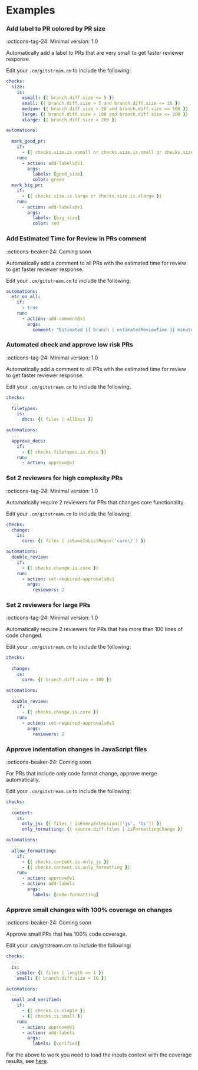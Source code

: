 # Examples

### Add label to PR colored by PR size

:octicons-tag-24: Minimal version: 1.0

Automatically add a label to PRs that are very small to get faster reviewer response.

Edit your `.cm/gitstream.cm` to include the following:

```yaml
checks:
  size:
    is:
      xsmall: {{ branch.diff.size <= 5 }}
      small: {{ branch.diff.size > 5 and branch.diff.size <= 20 }}
      medium: {{ branch.diff.size > 20 and branch.diff.size <= 100 }}
      large: {{ branch.diff.size > 100 and branch.diff.size <= 200 }}
      xlarge: {{ branch.diff.size > 200 }}

automations:
  ...
  mark_good_pr:
    if:
      - {{ checks.size.is.xsmall or checks.size.is.small or checks.size.is.medium }}
    run:
      - action: add-labels@v1
        args:
          labels: [good_size]
          color: green
  mark_big_pr:
    if:
      - {{ checks.size.is.large or checks.size.is.xlarge }}
    run:
      - action: add-labels@v1
        args:
          labels: [big_size]
          color: red
```

### Add Estimated Time for Review in PRs comment 

:octicons-beaker-24: Coming soon

Automatically add a comment to all PRs with the estimated time for review to get faster reviewer response.

Edit your `.cm/gitstream.cm` to include the following:

```yaml
automations:
  etr_on_all:
    if:
      - true
    run:
      - action: add-comment@v1
        args:
          comment: "Estimated {{ branch | estimatedReviewTime }} minutes to review"
```

### Automated check and approve low risk PRs 

:octicons-tag-24: Minimal version: 1.0

Automatically add a comment to all PRs with the estimated time for review to get faster reviewer response.

Edit your `.cm/gitstream.cm` to include the following:

```yaml
checks:
  ...
  filetypes:
    is:
      docs: {{ files | allDocs }}

automations:
  ...
  approve_docs:
    if:
      - {{ checks.filetypes.is.docs }}
    run:
      - action: approve@v1
```

### Set 2 reviewers for high complexity PRs 

:octicons-tag-24: Minimal version: 1.0

Automatically require 2 reviewers for PRs that changes core functionality.

Edit your `.cm/gitstream.cm` to include the following:

```yaml
checks:
  change:
    is:
      core: {{ files | isSomeInListRegex('core\/') }}

automations:
  double_review:
    if:
      - {{ checks.change.is.core }}
    run:
      - action: set-required-approvals@v1
        args:
          reviewers: 2
```

### Set 2 reviewers for large PRs 

:octicons-tag-24: Minimal version: 1.0

Automatically require 2 reviewers for PRs that has more than 100 lines of code changed.

Edit your `.cm/gitstream.cm` to include the following:

```yaml
checks:
  ...
  change:
    is:
      core: {{ branch.diff.size > 100 }}

automations:
  ...
  double_review:
    if:
      - {{ checks.change.is.core }}
    run:
      - action: set-required-approvals@v1
        args:
          reviewers: 2
```

### Approve indentation changes in JavaScript files 

:octicons-beaker-24: Coming soon

For PRs that include only code format change, approve merge automatically.

Edit your `.cm/gitstream.cm` to include the following:

```yaml
checks:
  ...
  content:
    is:
      only_js: {{ files | isEveryExtension(['js', 'ts']) }}
      only_formatting: {{ source.diff.files | isFormattingChange }}

automations:
  ...
  allow_formatting:
    if:
      - {{ checks.content.is.only_js }}
      - {{ checks.content.is.only_formatting }}
    run:
      - action: approve@v1
      - action: add-labels
        args:
          labels: [code-formatting]

```

### Approve small changes with 100% coverage on changes 

:octicons-beaker-24: Coming soon

Approve small PRs that has 100% code coverage.

Edit your .cm/gitstream.cm to include the following:

```yaml
checks:
  ...
  is:
    simple: {{ files | length == 1 }}
    small: {{ branch.diff.size < 10 }}

automations:
  ...
  small_and_verified:
    if:
      - {{ checks.is.simple }}
      - {{ checks.is.small }}
    run:
      - action: approve@v1
      - action: add-labels
        args:
          labels: [verified]

```

For the above to work you need to load the inputs context with the coverage results, see [here](22_custom-context.md).

